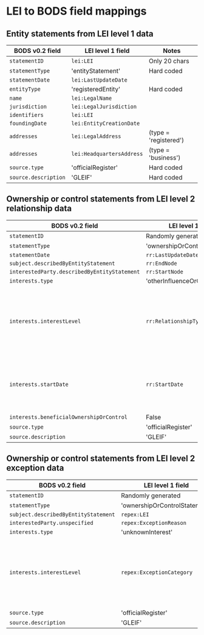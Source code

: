 # LEI to BODS field mappings

## Entity statements from LEI level 1 data

|BODS v0.2 field|LEI level 1 field|Notes
|---|---|---|
`statementID`|`lei:LEI`| Only 20 chars
`statementType`|'entityStatement'|Hard coded
`statementDate`|`lei:LastUpdateDate`|
`entityType`|'registeredEntity'|Hard coded
`name`|`lei:LegalName`|
`jurisdiction`|`lei:LegalJurisdiction`|
`identifiers`|`lei:LEI`|
`foundingDate`|`lei:EntityCreationDate`|
`addresses`|`lei:LegalAddress`| (type = 'registered')
`addresses`|`lei:HeadquartersAddress`| (type = 'business')
`source.type`|'officialRegister'| Hard coded
`source.description`|'GLEIF'|Hard coded   

## Ownership or control statements from LEI level 2 relationship data

|BODS v0.2 field|LEI level 1 field|Notes
|---|---|---|
`statementID`|Randomly generated|
`statementType`|'ownershipOrControlStatement'|Hard coded
`statementDate`|`rr:LastUpdateDate`|
`subject.describedByEntityStatement`|`rr:EndNode`|
`interestedParty.describedByEntityStatement`|`rr:StartNode`|
`interests.type`|'otherInfluenceOrControl'|Hard coded
`interests.interestLevel`|`rr:RelationshipType`|'direct if directly consolidating, 'indirect' if ultimately consolidating, 'unknown' if no data available
`interests.startDate`|`rr:StartDate`| Uses relationship period if available, otherwise accounting period
`interests.beneficialOwnershipOrControl`|False|Hard coded
`source.type `|'officialRegister'|Hard coded
`source.description`|'GLEIF'|Hard coded

## Ownership or control statements from LEI level 2 exception data

|BODS v0.2 field|LEI level 1 field|Notes
|---|---|---|
`statementID`|Randomly generated|
`statementType`|'ownershipOrControlStatement'|Hard coded
`subject.describedByEntityStatement`|`repex:LEI`|
`interestedParty.unspecified`|`repex:ExceptionReason`|
`interests.type`|'unknownInterest'|
`interests.interestLevel`|`repex:ExceptionCategory`|'direct if directly consolidating, 'indirect' if ultimately consolidating, 'unknown' if no data available
`source.type`|'officialRegister'|Hard coded
`source.description`|'GLEIF'|Hard coded